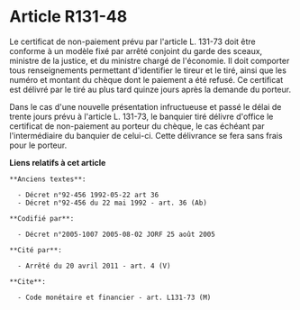 # Article R131-48

Le certificat de non-paiement prévu par l'article L. 131-73 doit être conforme à un modèle fixé par arrêté conjoint du garde
des sceaux, ministre de la justice, et du ministre chargé de l'économie. Il doit comporter tous renseignements permettant
d'identifier le tireur et le tiré, ainsi que les numéro et montant du chèque dont le paiement a été refusé. Ce certificat est
délivré par le tiré au plus tard quinze jours après la demande du porteur.

Dans le cas d'une nouvelle présentation infructueuse et passé le délai de trente jours prévu à l'article L. 131-73, le
banquier tiré délivre d'office le certificat de non-paiement au porteur du chèque, le cas échéant par l'intermédiaire du
banquier de celui-ci. Cette délivrance se fera sans frais pour le porteur.

**Liens relatifs à cet article**

	**Anciens textes**:

	  - Décret n°92-456 1992-05-22 art 36
	  - Décret n°92-456 du 22 mai 1992 - art. 36 (Ab)

	**Codifié par**:

	  - Décret n°2005-1007 2005-08-02 JORF 25 août 2005

	**Cité par**:

	  - Arrêté du 20 avril 2011 - art. 4 (V)

	**Cite**:

	  - Code monétaire et financier - art. L131-73 (M)
